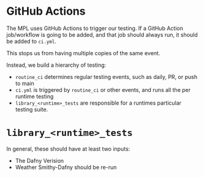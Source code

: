 [//]: # "Copyright Amazon.com Inc. or its affiliates. All Rights Reserved."
[//]: # "SPDX-License-Identifier: CC-BY-SA-4.0"

# GitHub Actions
The MPL uses GitHub Actions to trigger our testing.
If a GitHub Action job/workflow is going to be added, and that job should always run, it should be added to `ci.yml`.

This stops us from having multiple copies of the same event.

Instead, we build a hierarchy of testing:
- `routine_ci` determines regular testing events, such as daily, PR, or push to main
- `ci.yml` is triggered by `routine_ci` or other events, and runs all the per runtime testing
- `library_<runtime>_tests` are responsible for a runtimes particular testing suite.

# `library_<runtime>_tests`
In general, these should have at least two inputs:
- The Dafny Verision
- Weather Smithy-Dafny should be re-run


